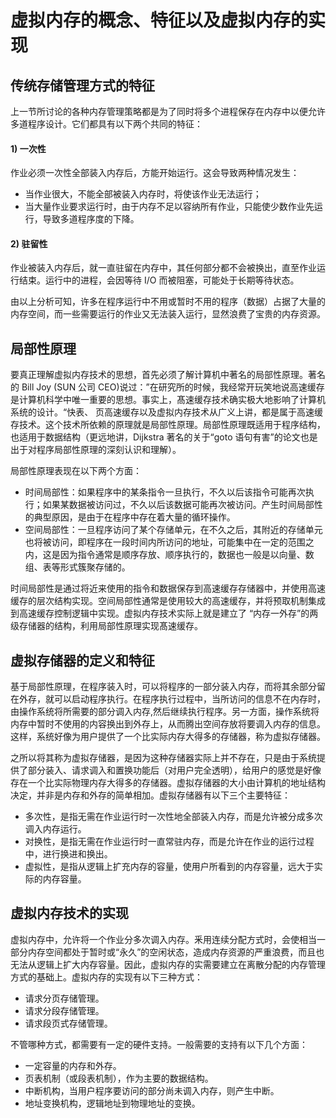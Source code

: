 # 虚拟内存的概念、特征以及虚拟内存的实现

## 传统存储管理方式的特征

上一节所讨论的各种内存管理策略都是为了同时将多个进程保存在内存中以便允许多道程序设计。它们都具有以下两个共同的特征：

#### 1) 一次性

作业必须一次性全部装入内存后，方能开始运行。这会导致两种情况发生：

*   当作业很大，不能全部被装入内存时，将使该作业无法运行；
*   当大量作业要求运行时，由于内存不足以容纳所有作业，只能使少数作业先运行，导致多道程序度的下降。

#### 2) 驻留性

作业被装入内存后，就一直驻留在内存中，其任何部分都不会被换出，直至作业运行结束。运行中的进程，会因等待 I/O 而被阻塞，可能处于长期等待状态。

由以上分析可知，许多在程序运行中不用或暂时不用的程序（数据）占据了大量的内存空间，而一些需要运行的作业又无法装入运行，显然浪费了宝贵的内存资源。

## 局部性原理

要真正理解虚拟内存技术的思想，首先必须了解计算机中著名的局部性原理。著名的 Bill Joy (SUN 公司 CEO)说过：”在研究所的时候，我经常开玩笑地说高速缓存是计算机科学中唯一重要的思想。事实上，髙速缓存技术确实极大地影响了计算机系统的设计。“快表、 页高速缓存以及虚拟内存技术从广义上讲，都是属于高速缓存技术。这个技术所依赖的原理就是局部性原理。局部性原理既适用于程序结构，也适用于数据结构（更远地讲，Dijkstra 著名的关于“goto 语句有害”的论文也是出于对程序局部性原理的深刻认识和理解）。

局部性原理表现在以下两个方面：

*   时间局部性：如果程序中的某条指令一旦执行，不久以后该指令可能再次执行；如果某数据被访问过，不久以后该数据可能再次被访问。产生时间局部性的典型原因，是由于在程序中存在着大量的循环操作。
*   空间局部性：一旦程序访问了某个存储单元，在不久之后，其附近的存储单元也将被访问，即程序在一段时间内所访问的地址，可能集中在一定的范围之内，这是因为指令通常是顺序存放、顺序执行的，数据也一般是以向量、数组、表等形式簇聚存储的。

时间局部性是通过将近来使用的指令和数据保存到高速缓存存储器中，并使用高速缓存的层次结构实现。空间局部性通常是使用较大的高速缓存，并将预取机制集成到高速缓存控制逻辑中实现。虚拟内存技术实际上就是建立了 “内存一外存”的两级存储器的结构，利用局部性原理实现髙速缓存。   

## 虚拟存储器的定义和特征

基于局部性原理，在程序装入时，可以将程序的一部分装入内存，而将其余部分留在外存，就可以启动程序执行。在程序执行过程中，当所访问的信息不在内存时，由操作系统将所需要的部分调入内存,然后继续执行程序。另一方面，操作系统将内存中暂时不使用的内容换出到外存上，从而腾出空间存放将要调入内存的信息。这样，系统好像为用户提供了一个比实际内存大得多的存储器，称为虚拟存储器。

之所以将其称为虚拟存储器，是因为这种存储器实际上并不存在，只是由于系统提供了部分装入、请求调入和置换功能后（对用户完全透明），给用户的感觉是好像存在一个比实际物理内存大得多的存储器。虚拟存储器的大小由计算机的地址结构决定，并非是内存和外存的简单相加。虚拟存储器有以下三个主要特征：

*   多次性，是指无需在作业运行时一次性地全部装入内存，而是允许被分成多次调入内存运行。
*   对换性，是指无需在作业运行时一直常驻内存，而是允许在作业的运行过程中，进行换进和换出。
*   虚拟性，是指从逻辑上扩充内存的容量，使用户所看到的内存容量，远大于实际的内存容量。

## 虚拟内存技术的实现

虚拟内存中，允许将一个作业分多次调入内存。釆用连续分配方式时，会使相当一部分内存空间都处于暂时或“永久”的空闲状态，造成内存资源的严重浪费，而且也无法从逻辑上扩大内存容量。因此，虚拟内存的实需要建立在离散分配的内存管理方式的基础上。虚拟内存的实现有以下三种方式：

*   请求分页存储管理。
*   请求分段存储管理。
*   请求段页式存储管理。

不管哪种方式，都需要有一定的硬件支持。一般需要的支持有以下几个方面：

*   一定容量的内存和外存。
*   页表机制（或段表机制），作为主要的数据结构。
*   中断机构，当用户程序要访问的部分尚未调入内存，则产生中断。
*   地址变换机构，逻辑地址到物理地址的变换。